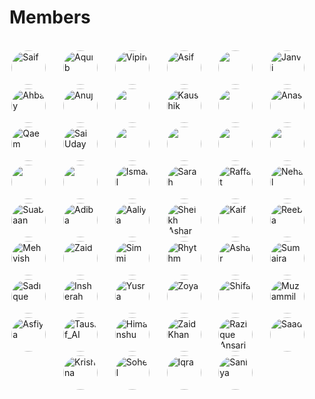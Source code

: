 # Members
<style>
.image-gallery {
  position:relative;
  margin-left:-7px;
  max-width:600px;
  display: flex;
  flex-wrap: wrap;
  justify-content: center;
  align-items: center;
  gap: 6px;
}

.image-gallery img {
  max-width: 100%;
  height: auto;
  align-self: flex-start; /* Adjust alignment as needed */
}

</style>
<br/>

<div class="image-gallery">

<img src="https://avatars.githubusercontent.com/u/64410006?v=4" title="Saif" class="rounded-corners" width="55" height="55" style="border-radius: 50%;" />
&nbsp;&nbsp;&nbsp;&nbsp;
<img src="https://avatars.githubusercontent.com/u/69713628?v=4" title="Aquib" class="rounded-corners" width="55" height="55" style="border-radius: 50%;" />
&nbsp;&nbsp;&nbsp;&nbsp;
<img src="https://avatars.githubusercontent.com/u/114392001?v=4" title="Vipin" class="rounded-corners" width="55" height="55" style="border-radius: 50%;" />
&nbsp;&nbsp;&nbsp;&nbsp;
<img src="https://avatars.githubusercontent.com/u/112007766?v=4" title="Asif" class="rounded-corners" width="55" height="55" style="border-radius: 50%;" />
&nbsp;&nbsp;&nbsp;&nbsp;
<img src="https://avatars.githubusercontent.com/u/114393397?v=4" class="rounded-corners" width="55" height="55" style="border-radius: 50%;" />
&nbsp;&nbsp;&nbsp;&nbsp;
<img src="https://avatars.githubusercontent.com/u/114392431?v=4" title="Janvi" class="rounded-corners" width="55" height="55" style="border-radius: 50%;" />
&nbsp;&nbsp;&nbsp;&nbsp;
<img src="https://avatars.githubusercontent.com/u/122642309?v=4" title="Ahbay" class="rounded-corners" width="55" height="55" style="border-radius: 50%;" />
&nbsp;&nbsp;&nbsp;&nbsp;
<img src="https://avatars.githubusercontent.com/u/103185295?v=4" title="Anuj" class="rounded-corners" width="55" height="55" style="border-radius: 50%;" />
&nbsp;&nbsp;&nbsp;&nbsp;
<img src="https://avatars.githubusercontent.com/u/114392298?v=4" class="rounded-corners" width="55" height="55" style="border-radius: 50%;" />
&nbsp;&nbsp;&nbsp;&nbsp;
<img src="https://avatars.githubusercontent.com/u/133319358?v=4" title="Kaushik" class="rounded-corners" width="55" height="55" style="border-radius: 50%;" />
&nbsp;&nbsp;&nbsp;&nbsp;
<img src="https://avatars.githubusercontent.com/u/114988054?v=4" class="rounded-corners" width="55" height="55" style="border-radius: 50%;" />
&nbsp;&nbsp;&nbsp;&nbsp;
<img src="https://avatars.githubusercontent.com/u/114393719?v=4" title="Anas" class="rounded-corners" width="55" height="55" style="border-radius: 50%;" />
&nbsp;&nbsp;&nbsp;&nbsp;
<img src="https://avatars.githubusercontent.com/u/107542339?v=4" title="Qaem" class="rounded-corners" width="55" height="55" style="border-radius: 50%;" />
&nbsp;&nbsp;&nbsp;&nbsp;
<img src="https://avatars.githubusercontent.com/u/130158867?v=4" title="Sai Uday" class="rounded-corners" width="55" height="55" style="border-radius: 50%;" />
&nbsp;&nbsp;&nbsp;&nbsp;
<img src="https://avatars.githubusercontent.com/u/114392147?v=4" class="rounded-corners" width="55" height="55" style="border-radius: 50%;" />
&nbsp;&nbsp;&nbsp;&nbsp;
<img src="https://avatars.githubusercontent.com/u/114392878?v=4" class="rounded-corners" width="55" height="55" style="border-radius: 50%;" />
&nbsp;&nbsp;&nbsp;&nbsp;
<img src="https://avatars.githubusercontent.com/u/115923863?v=4" class="rounded-corners" width="55" height="55" style="border-radius: 50%;" />
&nbsp;&nbsp;&nbsp;&nbsp;
<img src="https://avatars.githubusercontent.com/u/68467952?v=4" class="rounded-corners" width="55" height="55" style="border-radius: 50%;" />
&nbsp;&nbsp;&nbsp;&nbsp;
<img src="https://avatars.githubusercontent.com/u/114662759?v=4" class="rounded-corners" width="55" height="55" style="border-radius: 50%;" />
&nbsp;&nbsp;&nbsp;&nbsp;
<img src="https://avatars.githubusercontent.com/u/141816914?v=4" class="rounded-corners" width="55" height="55" style="border-radius: 50%;" />
&nbsp;&nbsp;&nbsp;&nbsp;
<img src="https://avatars.githubusercontent.com/u/141813264?v=4" title="Ismail" class="rounded-corners" width="55" height="55" style="border-radius: 50%;" />
&nbsp;&nbsp;&nbsp;&nbsp;
<img src="https://avatars.githubusercontent.com/u/119845743?v=4" title="Sarah" class="rounded-corners" width="55" height="55" style="border-radius: 50%;" />
&nbsp;&nbsp;&nbsp;&nbsp;
<img src="https://avatars.githubusercontent.com/u/114391985?v=4" title="Raffat" class="rounded-corners" width="55" height="55" style="border-radius: 50%;" />
&nbsp;&nbsp;&nbsp;&nbsp;
<img src="https://avatars.githubusercontent.com/u/116965622?v=4" title="Nehal" class="rounded-corners" width="55" height="55" style="border-radius: 50%;" />
&nbsp;&nbsp;&nbsp;&nbsp;
<img src="https://avatars.githubusercontent.com/u/86877519?v=4" title="Suabaan" class="rounded-corners" width="55" height="55" style="border-radius: 50%;" />
&nbsp;&nbsp;&nbsp;&nbsp;
<img src="https://avatars.githubusercontent.com/u/103321155?v=4" title="Adiba" class="rounded-corners" width="55" height="55" style="border-radius: 50%;" />
&nbsp;&nbsp;&nbsp;&nbsp;
<img src="https://avatars.githubusercontent.com/u/114391982?v=4" title="Aaliya" class="rounded-corners" width="55" height="55" style="border-radius: 50%;" />
&nbsp;&nbsp;&nbsp;&nbsp;
<img src="https://avatars.githubusercontent.com/u/89851192?v=4" title="Sheikh Ashar" class="rounded-corners" width="55" height="55" style="border-radius: 50%;" />
&nbsp;&nbsp;&nbsp;&nbsp;
<img src="https://avatars.githubusercontent.com/u/143940204?v=4" title="Kaif" class="rounded-corners" width="55" height="55" style="border-radius: 50%;" />
&nbsp;&nbsp;&nbsp;&nbsp;
<img src="https://avatars.githubusercontent.com/u/132865550?v=4" title="Reeba" class="rounded-corners" width="55" height="55" style="border-radius: 50%;" />
&nbsp;&nbsp;&nbsp;&nbsp;
<img src="https://avatars.githubusercontent.com/u/127579447?v=4" title="Mehvish" class="rounded-corners" width="55" height="55" style="border-radius: 50%;" />
&nbsp;&nbsp;&nbsp;&nbsp;
<img src="https://avatars.githubusercontent.com/u/114987199?v=4" title="Zaid" class="rounded-corners" width="55" height="55" style="border-radius: 50%;" />
&nbsp;&nbsp;&nbsp;&nbsp;
<img src="https://avatars.githubusercontent.com/u/114479043?v=4" title="Simmi" class="rounded-corners" width="55" height="55" style="border-radius: 50%;" />
&nbsp;&nbsp;&nbsp;&nbsp;
<img src="https://avatars.githubusercontent.com/u/114391941?v=4" title="Rhythm" class="rounded-corners" width="55" height="55" style="border-radius: 50%;" />
&nbsp;&nbsp;&nbsp;&nbsp;
<img src="https://avatars.githubusercontent.com/u/132283605?v=4" title="Ashar" class="rounded-corners" width="55" height="55" style="border-radius: 50%;" />
&nbsp;&nbsp;&nbsp;&nbsp;
<img src="https://secure.gravatar.com/avatar/978c823e071d0f3951b67840828c6a0d?s=800&d=identicon" title="Sumaira" class="rounded-corners" width="55" height="55" style="border-radius: 50%;" />
&nbsp;&nbsp;&nbsp;&nbsp;
<img src="https://avatars.githubusercontent.com/u/144091527?v=4" title="Sadique" class="rounded-corners" width="55" height="55" style="border-radius: 50%;" />
&nbsp;&nbsp;&nbsp;&nbsp;
<img src="https://avatars.githubusercontent.com/u/143951350?v=4" title="Insherah" class="rounded-corners" width="55" height="55" style="border-radius: 50%;" />
&nbsp;&nbsp;&nbsp;&nbsp;
<img src="https://avatars.githubusercontent.com/u/133305790?v=4" title="Yusra" class="rounded-corners" width="55" height="55" style="border-radius: 50%;" />
&nbsp;&nbsp;&nbsp;&nbsp;
<img src="https://avatars.githubusercontent.com/u/144242210?v=4" title="Zoya" class="rounded-corners" width="55" height="55" style="border-radius: 50%;" />
&nbsp;&nbsp;&nbsp;&nbsp;
<img src="https://avatars.githubusercontent.com/u/133018320?v=4" title="Shifa" class="rounded-corners" width="55" height="55" style="border-radius: 50%;" />
&nbsp;&nbsp;&nbsp;&nbsp;
<img src="https://avatars.githubusercontent.com/u/144269043?v=4" title="Muzammil" class="rounded-corners" width="55" height="55" style="border-radius: 50%;" />
&nbsp;&nbsp;&nbsp;&nbsp;
<img src="https://avatars.githubusercontent.com/u/114392288?v=4" title="Asfiya" class="rounded-corners" width="55" height="55" style="border-radius: 50%;" />
&nbsp;&nbsp;&nbsp;&nbsp;
<img src="https://avatars.githubusercontent.com/u/139643861?v=4" title="Tausif_AI" class="rounded-corners" width="55" height="55" style="border-radius: 50%;" />
&nbsp;&nbsp;&nbsp;&nbsp;
<img src="https://avatars.githubusercontent.com/u/130640715?v=4" title="Himanshu" class="rounded-corners" width="55" height="55" style="border-radius: 50%;" />
&nbsp;&nbsp;&nbsp;&nbsp;
<img src="https://avatars.githubusercontent.com/u/144792512?v=4" title="Zaid Khan" class="rounded-corners" width="55" height="55" style="border-radius: 50%;" />
&nbsp;&nbsp;&nbsp;&nbsp;
<img src="https://avatars.githubusercontent.com/u/133184009?v=4" title="Razique Ansari" class="rounded-corners" width="55" height="55" style="border-radius: 50%;" />
&nbsp;&nbsp;&nbsp;&nbsp;
<img src="https://avatars.githubusercontent.com/u/132361691?v=4" title="Saad" class="rounded-corners" width="55" height="55" style="border-radius: 50%;" />
&nbsp;&nbsp;&nbsp;&nbsp;
<img src="https://avatars.githubusercontent.com/u/145120255?v=4" title="Krishna" class="rounded-corners" width="55" height="55" style="border-radius: 50%;" />
&nbsp;&nbsp;&nbsp;&nbsp;
<img src="https://avatars.githubusercontent.com/u/133939860?v=4" title="Sohel" class="rounded-corners" width="55" height="55" style="border-radius: 50%;" />
&nbsp;&nbsp;&nbsp;&nbsp;
<img src="https://avatars.githubusercontent.com/u/102247457?v=4" title="Iqra" class="rounded-corners" width="55" height="55" style="border-radius: 50%;" />
&nbsp;&nbsp;&nbsp;&nbsp;
<img src="https://avatars.githubusercontent.com/u/102858581?v=4" title="Saniya" class="rounded-corners" width="55" height="55" style="border-radius: 50%;" />
&nbsp;&nbsp;&nbsp;&nbsp;
</div>